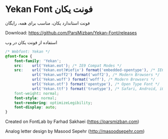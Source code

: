# Yekan Font فونت یکان
فونت استاندارد یکان، مناسب برای همه، رایگان

Download: https://github.com/ParsMizban/Yekan-Font/releases

استفاده از فونت یکان در وب

```css
/* Webfont: Yekan */
@font-face {
	font-family: 'Yekan';
	src:	url('Yekan.eot'); /* IE9 Compat Modes */
	src:	url('Yekan.eot?#iefix') format('embedded-opentype'), /* IE6-IE8 */
			url('Yekan.woff2') format('woff2'), /* Modern Browsers */
			url('Yekan.woff') format('woff'), /* Modern Browsers */
			url('Yekan.otf') format('opentype'), /* Open Type Font */	
			url('Yekan.ttf') format('truetype'), /* Safari, Android, iOS */
	font-weight: normal;
	font-style: normal;
	text-rendering: optimizeLegibility;
	font-display: auto;
}
```

Created on FontLab by Farhad Sakhaei (https://parsmizban.com)

Analog letter design by Masood Sepehr (http://masoodsepehr.com)
